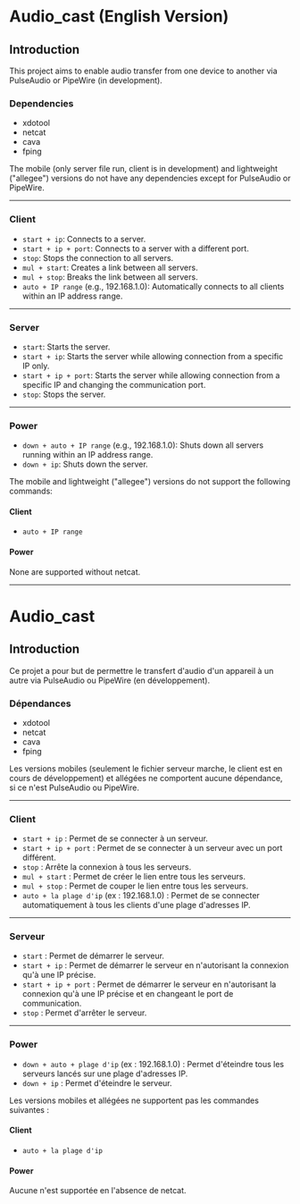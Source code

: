 # Audio_cast (English Version)

## Introduction
This project aims to enable audio transfer from one device to another via PulseAudio or PipeWire (in development).

### Dependencies
- xdotool
- netcat
- cava
- fping

The mobile (only server file run, client is in development) and lightweight ("allegee") versions do not have any dependencies except for PulseAudio or PipeWire.

---

### Client
- `start + ip`: Connects to a server.
- `start + ip + port`: Connects to a server with a different port.
- `stop`: Stops the connection to all servers.
- `mul + start`: Creates a link between all servers.
- `mul + stop`: Breaks the link between all servers.
- `auto + IP range` (e.g., 192.168.1.0): Automatically connects to all clients within an IP address range.

---

### Server
- `start`: Starts the server.
- `start + ip`: Starts the server while allowing connection from a specific IP only.
- `start + ip + port`: Starts the server while allowing connection from a specific IP and changing the communication port.
- `stop`: Stops the server.

---

### Power
- `down + auto + IP range` (e.g., 192.168.1.0): Shuts down all servers running within an IP address range.
- `down + ip`: Shuts down the server.

The mobile and lightweight ("allegee") versions do not support the following commands:

#### Client
- `auto + IP range`

#### Power
None are supported without netcat.

---

# Audio_cast

## Introduction
Ce projet a pour but de permettre le transfert d'audio d'un appareil à un autre via PulseAudio ou PipeWire (en développement).

### Dépendances
- xdotool
- netcat
- cava
- fping

Les versions mobiles (seulement le fichier serveur marche, le client est en cours de développement) et allégées ne comportent aucune dépendance, si ce n'est PulseAudio ou PipeWire.

---

### Client
- `start + ip` : Permet de se connecter à un serveur.
- `start + ip + port` : Permet de se connecter à un serveur avec un port différent.
- `stop` : Arrête la connexion à tous les serveurs.
- `mul + start` : Permet de créer le lien entre tous les serveurs.
- `mul + stop` : Permet de couper le lien entre tous les serveurs.
- `auto + la plage d'ip` (ex : 192.168.1.0) : Permet de se connecter automatiquement à tous les clients d'une plage d'adresses IP.

---

### Serveur
- `start` : Permet de démarrer le serveur.
- `start + ip` : Permet de démarrer le serveur en n'autorisant la connexion qu'à une IP précise.
- `start + ip + port` : Permet de démarrer le serveur en n'autorisant la connexion qu'à une IP précise et en changeant le port de communication.
- `stop` : Permet d'arrêter le serveur.

---

### Power
- `down + auto + plage d'ip` (ex : 192.168.1.0) : Permet d'éteindre tous les serveurs lancés sur une plage d'adresses IP.
- `down + ip` : Permet d'éteindre le serveur.

Les versions mobiles et allégées ne supportent pas les commandes suivantes :

#### Client
- `auto + la plage d'ip`

#### Power
Aucune n'est supportée en l'absence de netcat.

